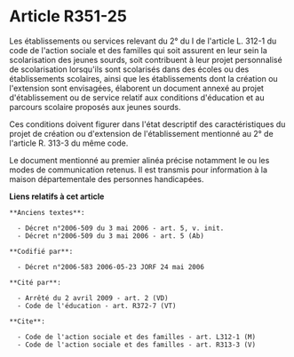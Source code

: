 # Article R351-25

Les établissements ou services relevant du 2° du I de l'article L. 312-1 du code de l'action sociale et des familles qui soit
assurent en leur sein la scolarisation des jeunes sourds, soit contribuent à leur projet personnalisé de scolarisation
lorsqu'ils sont scolarisés dans des écoles ou des établissements scolaires, ainsi que les établissements dont la création ou
l'extension sont envisagées, élaborent un document annexé au projet d'établissement ou de service relatif aux conditions
d'éducation et au parcours scolaire proposés aux jeunes sourds. 

Ces conditions doivent figurer dans l'état descriptif des caractéristiques du projet de création ou d'extension de
l'établissement mentionné au 2° de l'article R. 313-3 du même code. 

Le document mentionné au premier alinéa précise notamment le ou les modes de communication retenus. Il est transmis pour
information à la maison départementale des personnes handicapées.

**Liens relatifs à cet article**

	**Anciens textes**:

	  - Décret n°2006-509 du 3 mai 2006 - art. 5, v. init.
	  - Décret n°2006-509 du 3 mai 2006 - art. 5 (Ab)

	**Codifié par**:

	  - Décret n°2006-583 2006-05-23 JORF 24 mai 2006

	**Cité par**:

	  - Arrêté du 2 avril 2009 - art. 2 (VD)
	  - Code de l'éducation - art. R372-7 (VT)

	**Cite**:

	  - Code de l'action sociale et des familles - art. L312-1 (M)
	  - Code de l'action sociale et des familles - art. R313-3 (V)
